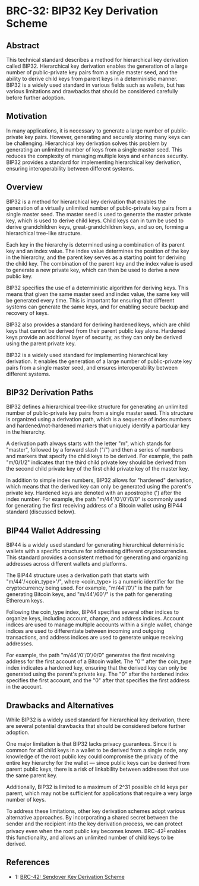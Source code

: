 # BRC-32: BIP32 Key Derivation Scheme

## Abstract

This technical standard describes a method for hierarchical key derivation called BIP32. Hierarchical key derivation enables the generation of a large number of public-private key pairs from a single master seed, and the ability to derive child keys from parent keys in a deterministic manner. BIP32 is a widely used standard in various fields such as wallets, but has various limitations and drawbacks that should be considered carefully before further adoption.

## Motivation

In many applications, it is necessary to generate a large number of public-private key pairs. However, generating and securely storing many keys can be challenging. Hierarchical key derivation solves this problem by generating an unlimited number of keys from a single master seed. This reduces the complexity of managing multiple keys and enhances security. BIP32 provides a standard for implementing hierarchical key derivation, ensuring interoperability between different systems.

## Overview

BIP32 is a method for hierarchical key derivation that enables the generation of a virtually unlimited number of public-private key pairs from a single master seed. The master seed is used to generate the master private key, which is used to derive child keys. Child keys can in turn be used to derive grandchildren keys, great-grandchildren keys, and so on, forming a hierarchical tree-like structure.

Each key in the hierarchy is determined using a combination of its parent key and an index value. The index value determines the position of the key in the hierarchy, and the parent key serves as a starting point for deriving the child key. The combination of the parent key and the index value is used to generate a new private key, which can then be used to derive a new public key.

BIP32 specifies the use of a deterministic algorithm for deriving keys. This means that given the same master seed and index value, the same key will be generated every time. This is important for ensuring that different systems can generate the same keys, and for enabling secure backup and recovery of keys.

BIP32 also provides a standard for deriving hardened keys, which are child keys that cannot be derived from their parent public key alone. Hardened keys provide an additional layer of security, as they can only be derived using the parent private key.

BIP32 is a widely used standard for implementing hierarchical key derivation. It enables the generation of a large number of public-private key pairs from a single master seed, and ensures interoperability between different systems.

## BIP32 Derivation Paths

BIP32 defines a hierarchical tree-like structure for generating an unlimited number of public-private key pairs from a single master seed. This structure is organized using a derivation path, which is a sequence of index numbers and hardened/not-hardened markers that uniquely identify a particular key in the hierarchy.

A derivation path always starts with the letter "m", which stands for "master", followed by a forward slash ("/") and then a series of numbers and markers that specify the child keys to be derived. For example, the path "m/0/1/2" indicates that the third child private key should be derived from the second child private key of the first child private key of the master key.

In addition to simple index numbers, BIP32 allows for "hardened" derivation, which means that the derived key can only be generated using the parent's private key. Hardened keys are denoted with an apostrophe (') after the index number. For example, the path "m/44'/0'/0'/0/0" is commonly used for generating the first receiving address of a Bitcoin wallet using BIP44 standard (discussed below).

## BIP44 Wallet Addressing

BIP44 is a widely used standard for generating hierarchical deterministic wallets with a specific structure for addressing different cryptocurrencies. This standard provides a consistent method for generating and organizing addresses across different wallets and platforms.

The BIP44 structure uses a derivation path that starts with "m/44'/<coin_type>'/", where <coin_type> is a numeric identifier for the cryptocurrency being used. For example, "m/44'/0'/" is the path for generating Bitcoin keys, and "m/44'/60'/" is the path for generating Ethereum keys.

Following the coin_type index, BIP44 specifies several other indices to organize keys, including account, change, and address indices. Account indices are used to manage multiple accounts within a single wallet, change indices are used to differentiate between incoming and outgoing transactions, and address indices are used to generate unique receiving addresses.

For example, the path "m/44'/0'/0'/0/0" generates the first receiving address for the first account of a Bitcoin wallet. The "0'" after the coin_type index indicates a hardened key, ensuring that the derived key can only be generated using the parent's private key. The "0" after the hardened index specifies the first account, and the "0" after that specifies the first address in the account.

## Drawbacks and Alternatives

While BIP32 is a widely used standard for hierarchical key derivation, there are several potential drawbacks that should be considered before further adoption.



One major limitation is that BIP32 lacks privacy guarantees. Since it is common for all child keys in a wallet to be derived from a single node, any knowledge of the root public key could compromise the privacy of the entire key hierarchy for the wallet — since public keys can be derived from parent public keys, there is a risk of linkability between addresses that use the same parent key.

Additionally, BIP32 is limited to a maximum of 2^31 possible child keys per parent, which may not be sufficient for applications that require a very large number of keys.

To address these limitations, other key derivation schemes adopt various alternative approaches. By incorporating a shared secret between the sender and the recipient into the key derivation process, we can protect privacy even when the root public key becomes known. BRC-42<sup>[1](#footnote-1)</sup> enables this functionality, and allows an unlimited number of child keys to be derived.

## References

- <a name="footnote-1">1</a>: [BRC-42: Sendover Key Derivation Scheme](./0042.md)
